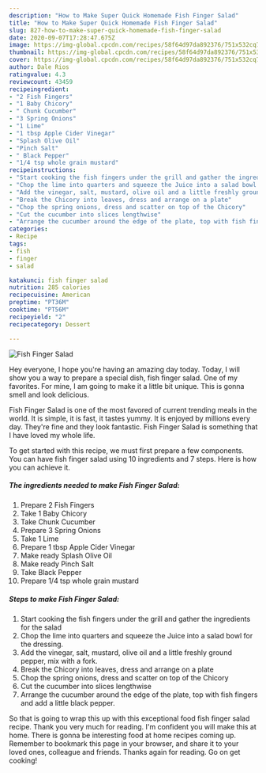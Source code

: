 ```yaml
---
description: "How to Make Super Quick Homemade Fish Finger Salad"
title: "How to Make Super Quick Homemade Fish Finger Salad"
slug: 827-how-to-make-super-quick-homemade-fish-finger-salad
date: 2020-09-07T17:28:47.675Z
image: https://img-global.cpcdn.com/recipes/58f64d97da892376/751x532cq70/fish-finger-salad-recipe-main-photo.jpg
thumbnail: https://img-global.cpcdn.com/recipes/58f64d97da892376/751x532cq70/fish-finger-salad-recipe-main-photo.jpg
cover: https://img-global.cpcdn.com/recipes/58f64d97da892376/751x532cq70/fish-finger-salad-recipe-main-photo.jpg
author: Dale Rios
ratingvalue: 4.3
reviewcount: 43459
recipeingredient:
- "2 Fish Fingers"
- "1 Baby Chicory"
- " Chunk Cucumber"
- "3 Spring Onions"
- "1 Lime"
- "1 tbsp Apple Cider Vinegar"
- "Splash Olive Oil"
- "Pinch Salt"
- " Black Pepper"
- "1/4 tsp whole grain mustard"
recipeinstructions:
- "Start cooking the fish fingers under the grill and gather the ingredients for the salad"
- "Chop the lime into quarters and squeeze the Juice into a salad bowl for the dressing."
- "Add the vinegar, salt, mustard, olive oil and a little freshly ground pepper, mix with a fork."
- "Break the Chicory into leaves, dress and arrange on a plate"
- "Chop the spring onions, dress and scatter on top of the Chicory"
- "Cut the cucumber into slices lengthwise"
- "Arrange the cucumber around the edge of the plate, top with fish fingers and add a little black pepper."
categories:
- Recipe
tags:
- fish
- finger
- salad

katakunci: fish finger salad 
nutrition: 285 calories
recipecuisine: American
preptime: "PT36M"
cooktime: "PT56M"
recipeyield: "2"
recipecategory: Dessert

---
```



![Fish Finger Salad](https://img-global.cpcdn.com/recipes/58f64d97da892376/751x532cq70/fish-finger-salad-recipe-main-photo.jpg)

Hey everyone, I hope you're having an amazing day today. Today, I will show you a way to prepare a special dish, fish finger salad. One of my favorites. For mine, I am going to make it a little bit unique. This is gonna smell and look delicious.

Fish Finger Salad is one of the most favored of current trending meals in the world. It is simple, it is fast, it tastes yummy. It is enjoyed by millions every day. They're fine and they look fantastic. Fish Finger Salad is something that I have loved my whole life.




To get started with this recipe, we must first prepare a few components. You can have fish finger salad using 10 ingredients and 7 steps. Here is how you can achieve it.

<!--inarticleads1-->

##### The ingredients needed to make Fish Finger Salad:

1. Prepare 2 Fish Fingers
1. Take 1 Baby Chicory
1. Take  Chunk Cucumber
1. Prepare 3 Spring Onions
1. Take 1 Lime
1. Prepare 1 tbsp Apple Cider Vinegar
1. Make ready Splash Olive Oil
1. Make ready Pinch Salt
1. Take  Black Pepper
1. Prepare 1/4 tsp whole grain mustard




<!--inarticleads2-->

##### Steps to make Fish Finger Salad:

1. Start cooking the fish fingers under the grill and gather the ingredients for the salad
1. Chop the lime into quarters and squeeze the Juice into a salad bowl for the dressing.
1. Add the vinegar, salt, mustard, olive oil and a little freshly ground pepper, mix with a fork.
1. Break the Chicory into leaves, dress and arrange on a plate
1. Chop the spring onions, dress and scatter on top of the Chicory
1. Cut the cucumber into slices lengthwise
1. Arrange the cucumber around the edge of the plate, top with fish fingers and add a little black pepper.




So that is going to wrap this up with this exceptional food fish finger salad recipe. Thank you very much for reading. I'm confident you will make this at home. There is gonna be interesting food at home recipes coming up. Remember to bookmark this page in your browser, and share it to your loved ones, colleague and friends. Thanks again for reading. Go on get cooking!
